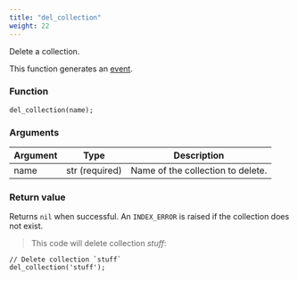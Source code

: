 ```yaml
---
title: "del_collection"
weight: 22
---
```


Delete a collection.

This function generates an [event](../../events).

### Function
`del_collection(name);`

### Arguments
Argument | Type | Description
-------- | ---- | -----------
name | str (required) | Name of the collection to delete.

### Return value
Returns `nil` when successful. An `INDEX_ERROR` is raised if the collection does not exist.

> This code will delete collection *stuff*:

```thingsdb,should_pass,@t
// Delete collection `stuff`
del_collection('stuff');
```